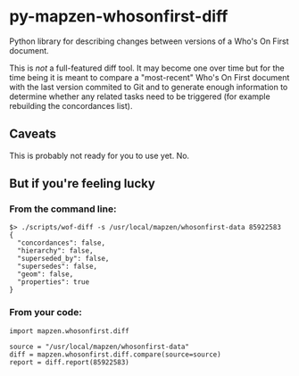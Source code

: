 # py-mapzen-whosonfirst-diff

Python library for describing changes between versions of a Who\'s On First document.

This is *not* a full-featured diff tool. It may become one over time but for the time being it is meant to compare a "most-recent"  Who's On First document with the last version commited to Git and to generate enough information to determine whether any related tasks need to be triggered (for example rebuilding the concordances list).

## Caveats

This is probably not ready for you to use yet. No.

## But if you're feeling lucky

### From the command line:

```
$> ./scripts/wof-diff -s /usr/local/mapzen/whosonfirst-data 85922583 
{
  "concordances": false, 
  "hierarchy": false, 
  "superseded_by": false, 
  "supersedes": false, 
  "geom": false, 
  "properties": true
}
```

### From your code:

```
import mapzen.whosonfirst.diff

source = "/usr/local/mapzen/whosonfirst-data"
diff = mapzen.whosonfirst.diff.compare(source=source)
report = diff.report(85922583)
```
